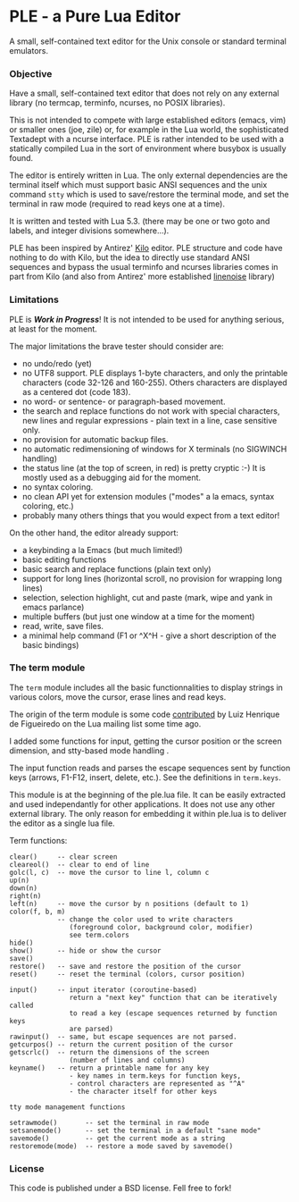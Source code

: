 # PLE - a  Pure Lua Editor

A small, self-contained text editor for the Unix console or standard terminal emulators. 

### Objective

Have a small, self-contained text editor that does not rely on any external library (no termcap, terminfo, ncurses, no POSIX libraries).

This is not intended to compete with large established editors (emacs, vim) or smaller ones (joe, zile) or, for example in the Lua world, the sophisticated Textadept with a ncurse interface.  PLE is rather intended to be used with a statically compiled Lua in the sort of environment where busybox is usually found.

The editor is entirely written in Lua.  The only external dependencies are the terminal itself which must support basic ANSI sequences and the unix command `stty` which is used to save/restore the terminal mode, and set the terminal in raw mode (required to read keys one at a time).

It is written and tested with Lua 5.3. (there may be one or two goto and labels, and integer divisions somewhere...).  

PLE has been inspired by Antirez' [Kilo](https://github.com/antirez/kilo) editor. PLE structure and code have nothing to do with Kilo, but the idea to directly use standard ANSI sequences and bypass the usual terminfo and ncurses libraries comes in part from Kilo (and also from Antirez' more established [linenoise](https://github.com/antirez/linenoise) library)

### Limitations

PLE is ***Work in Progress***! It is not intended to be used for anything serious, at least for the moment.

The major limitations the brave tester should consider are:
- no undo/redo (yet)
- no UTF8 support. PLE displays 1-byte characters, and only the printable characters (code 32-126 and 160-255). Others  characters are displayed as a centered dot (code 183).
- no word- or sentence- or paragraph-based movement.
- the search and replace functions do not work with special characters, new lines and regular expressions - plain text in a line, case sensitive only.
- no provision for automatic backup files.
- no automatic redimensioning of windows for X terminals (no SIGWINCH handling)
- the status line (at the top of screen, in red) is pretty cryptic :-)  It is mostly used as a debugging aid for the moment.
- no syntax coloring.
- no clean API yet for extension modules ("modes" a la emacs, syntax coloring, etc.)
- probably many others things that you would expect from a text editor!

On the other hand, the editor already support:
- a keybinding  a la Emacs (but much limited!)
- basic editing functions
- basic search and replace functions (plain text only)
- support for long lines (horizontal scroll, no provision for wrapping long lines)
- selection, selection highlight, cut and paste (mark, wipe and yank in emacs parlance)
- multiple buffers (but just one window at a time for the moment)
- read, write, save files.
- a minimal help command (F1 or ^X^H - give a short description of the basic bindings)


### The term module

The `term` module includes all the basic functionnalities to display strings in various colors, move the cursor, erase lines and read keys.

The origin of the term module is some code [contributed](http://lua-users.org/lists/lua-l/2009-12/msg00937.html) by Luiz Henrique de Figueiredo on the Lua mailing list some time ago.

I added some functions for input, getting the cursor position or the screen dimension, and stty-based mode handling .

The input function reads and parses the escape sequences sent by function keys (arrows, F1-F12, insert, delete, etc.). See the definitions in `term.keys`.

This module is at the beginning of the ple.lua file. It can be easily extracted and used independantly for other applications. It does not use any other external library.  The only reason for embedding it within ple.lua is to deliver the editor as a single lua file.

Term functions:
```
clear()     -- clear screen
cleareol()  -- clear to end of line
golc(l, c)  -- move the cursor to line l, column c
up(n)
down(n)
right(n)
left(n)     -- move the cursor by n positions (default to 1)
color(f, b, m)
            -- change the color used to write characters
			   (foreground color, background color, modifier)
			   see term.colors
hide()
show()      -- hide or show the cursor
save()
restore()   -- save and restore the position of the cursor
reset()     -- reset the terminal (colors, cursor position)

input()     -- input iterator (coroutine-based)
		       return a "next key" function that can be iteratively called 
			   to read a key (escape sequences returned by function keys 
			   are parsed)
rawinput()  -- same, but escape sequences are not parsed.
getcurpos() -- return the current position of the cursor
getscrlc()  -- return the dimensions of the screen 
               (number of lines and columns)
keyname()   -- return a printable name for any key
               - key names in term.keys for function keys,
			   - control characters are represented as "^A"
			   - the character itself for other keys

tty mode management functions

setrawmode()       -- set the terminal in raw mode
setsanemode()      -- set the terminal in a default "sane mode"
savemode()         -- get the current mode as a string
restoremode(mode)  -- restore a mode saved by savemode()

```

### License

This code is published under a BSD license. Fell free to fork!




